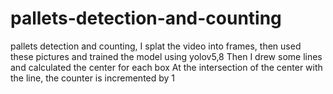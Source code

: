 # pallets-detection-and-counting
pallets detection and counting,
I splat the video into frames, then used these pictures and trained the model using yolov5,8
Then I drew some lines and calculated the center for each box
At the intersection of the center with the line, the counter is incremented by 1
